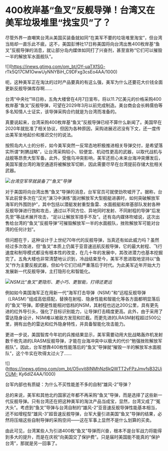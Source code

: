 # 400枚岸基“鱼叉”反舰导弹！台湾又在美军垃圾堆里“找宝贝”了？

尽管外界一直嘲笑台湾从美国买装备就如同“在美军不要的垃圾堆里淘宝”，但台湾当局却一直乐此不疲。这不，美国彭博社17日称美国将向台湾出售400枚岸基“鱼叉”反舰导弹的消息，就让部分岛内媒体如同打了兴奋剂，甚至宣称“它们可以摧毁一半的解放军水面舰队”。

![](https://inews.gtimg.com/om_bt/OY-uaTXfSG-
rTk5Q17CM1OwwUyNNYBiH_C9DFxg3csEo4AA/1000)

呃，这种美军正在淘汰的过时产品要真的有这么强，美军为什么还要花大价钱全面更新反舰导弹库存啊……

台湾“中央社”18日称，五角大楼曾在4月7日宣布，将以11.7亿美元的价格采购400枚岸基“鱼叉”反舰导弹，可望在2029年3月以前完成制造。美台商会会长韩儒伯等多名知情人士证实，该导弹采购合约就是为台湾而准备的。

真要说起来，台湾采购400枚岸基“鱼叉”反舰导弹已经不算什么新闻了。美国早在2020年就批准了相关协议，但因为各种原因，采购进展迟迟没有下文，还一度传出美军坐地起价和推迟交付的说法。

按照岛内人士的分析，如今美军突然一反常态地积极推进相关导弹交付，是希望落实所谓“刺猬战略”，让台湾采购较小、较便宜、机动性更高的武器，以取代战机与战舰等昂贵大型军备。此外，受俄乌冲突影响，美军还担心未来台海冲突爆发后，美国军援台湾的海空通道将被解放军切断，因此需要尽早在台湾提前存储大批相关武器。

![](https://inews.gtimg.com/om_bt/OfocNmjnzG9HhhDJSzx5CwFXH_jwZkmDSmk88RspOLBAcAA/1000)_台湾空军早就装备了“鱼叉”导弹_

对于美国将向台湾出售“鱼叉”导弹的消息，台军官员可就使劲吹嘘开了。据称，台军此前曾多次在“汉光”演习中演练“面对解放军大型舰艇进袭时，如何突破解放军海军的外围防护”，其中包括以潜艇发射重型鱼雷、水面舰艇和岸基部队发射各种反舰导弹进行饱和攻击，通过以不同方位、异地同时发射、不同射程的导弹“后发先至”等战术展开攻击，“足以让解放军措手不及”。还有岛内媒体吹嘘说，这次出售给台湾的“鱼叉”反舰导弹“可摧毁解放军一半的水面舰队，挫败解放军可能对台湾的任何计划”。

但问题在于，这种设计于上世纪70年代的反舰导弹，当真还有如此威力吗？虽然经过多次改进，但“鱼叉”本质上仍属于亚音速巡航反舰导弹，它的最大射程、飞行速度和制导模式都没有根本性的改变，在几十年的发展中，其改进潜力也基本挖掘完了。五角大楼也非常清楚地认识到，冷战结束至今，美军不思进取地坚持以“鱼叉”作为主要反舰武器，但如今它们已经严重落后于时代。为此美军近年开始大力发展新一代反舰导弹，主打隐形化和智能化。

![](https://inews.gtimg.com/om_bt/OW4FSAj9Huh_W7qI-f3U1bwCRBWEPen3zrRjY7aDbocJcAA/1000)_NSM比“鱼叉”更隐形、更小巧、更智能，打得还更远_

例如如今美国海军正在用新一代“海军打击导弹（NSM）”和“远程反舰导弹（LRASM）”组成高低搭配，替换在射程、隐身性能和智能化等各方面都明显落后的“鱼叉”导弹。即便是性能相对低档的NSM，其射程也远达200公里，具有更先进的红外导引头，强化了目标识别能力，让导弹打击精度更高。此外，由于采用了雷达隐身设计，NSM难以被敌方发现和拦截。而更先进的LRASM射程超过500公里，拥有出色的雷达和红外隐身特性，并具备智能化攻击能力。

更进一步说，美国智库今年初的兵推结果显示，美军需要动用大批战略轰炸机发射数千枚先进的LRASM反舰导弹，才能在台海冲突中以极大的代价“勉强挫败解放军舰队”。因此，台军想靠400枚性能落后的“鱼叉”导弹就“摧毁一半的解放军水面舰队”，这个牛实在吹得太过火了……

![](https://inews.gtimg.com/om_bt/O5vvit8lNMhNz6kQWTT2yFPzJmvfsB32UiCUM-
Ky6dlZ4AA/1000)

台军内部也有质疑：为什么不买性能差不多的自制“雄风-2”导弹？

总的来说，美军和其他北约国家近年都不再采购“鱼叉”导弹，而是选择了这些新一代反舰导弹。只有台湾还在把这种美军的淘汰产品当成宝，显然，台湾又成了“冤大头”。考虑到“鱼叉”导弹与台湾自制的“雄风-2”亚音速反舰导弹性能基本相当，还不如增程型“雄风-3”超音速反舰导弹，台军大量引进美国“鱼叉”导弹的结果，必然将压缩这些自制导弹的采购空间——这在军事上显然不是什么划算的买卖。

由此可见，台湾某些人为引进400枚“鱼叉”导弹而兴奋，根本不是台军战力将能得到多大的提升，而是在庆祝“向美国交了保护费”。只是届时美国能不能真的“保护台湾”，那就是另一回事了。

